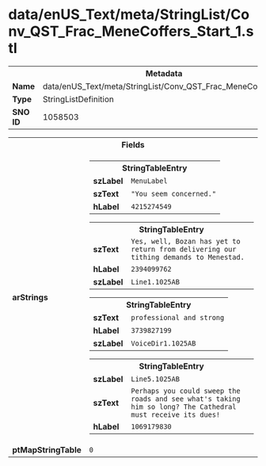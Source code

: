 <h1>data/enUS_Text/meta/StringList/Conv_QST_Frac_MeneCoffers_Start_1.stl</h1><table><tr><th colspan="100%">Metadata</th></tr><tr><td><b>Name</b></td><td>data/enUS_Text/meta/StringList/Conv_QST_Frac_MeneCoffers_Start_1.stl</td></tr><tr><td><b>Type</b></td><td>StringListDefinition</td></tr><tr><td><b>SNO ID</b></td><td>1058503</td></tr></table>

<table><tr><th colspan="100%">Fields</th></tr><tr><td><b>arStrings</b></td><td><table><tr><th colspan="100%">StringTableEntry</th></tr><tr><td><b>szLabel</b></td><td><code>MenuLabel</code></td></tr><tr><td><b>szText</b></td><td><code>"You seem concerned."</code></td></tr><tr><td><b>hLabel</b></td><td><code>4215274549</code></td></tr></table>


<table><tr><th colspan="100%">StringTableEntry</th></tr><tr><td><b>szText</b></td><td><code>Yes, well, Bozan has yet to return from delivering our tithing demands to Menestad.</code></td></tr><tr><td><b>hLabel</b></td><td><code>2394099762</code></td></tr><tr><td><b>szLabel</b></td><td><code>Line1.1025AB</code></td></tr></table>


<table><tr><th colspan="100%">StringTableEntry</th></tr><tr><td><b>szText</b></td><td><code>professional and strong</code></td></tr><tr><td><b>hLabel</b></td><td><code>3739827199</code></td></tr><tr><td><b>szLabel</b></td><td><code>VoiceDir1.1025AB</code></td></tr></table>


<table><tr><th colspan="100%">StringTableEntry</th></tr><tr><td><b>szLabel</b></td><td><code>Line5.1025AB</code></td></tr><tr><td><b>szText</b></td><td><code>Perhaps you could sweep the roads and see what's taking him so long? The Cathedral must receive its dues!</code></td></tr><tr><td><b>hLabel</b></td><td><code>1069179830</code></td></tr></table>


</td></tr><tr><td><b>ptMapStringTable</b></td><td><code>0</code></td></tr></table>

